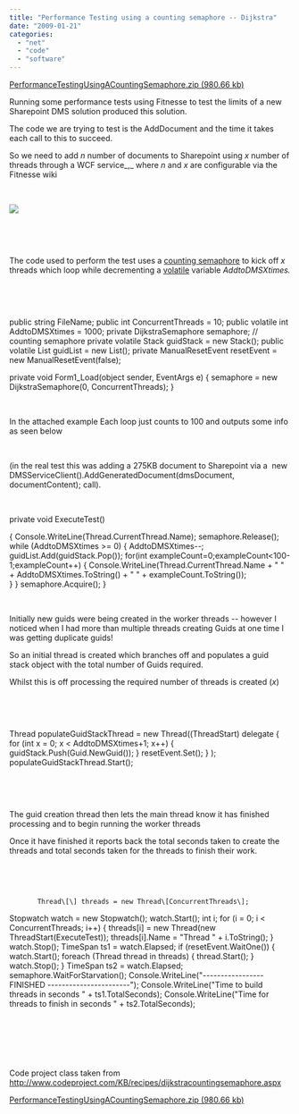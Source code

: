 ```yaml
---
title: "Performance Testing using a counting semaphore -- Dijkstra"
date: "2009-01-21"
categories: 
  - "net"
  - "code"
  - "software"
---
```


[PerformanceTestingUsingACountingSemaphore.zip (980.66 kb)](/file.axd?file=PerformanceTestingUsingACountingSemaphore.zip)[](/file.axd?file=PerformanceTestingUsingACountingSemaphore.zip)

Running some performance tests using Fitnesse to test the limits of a new Sharepoint DMS solution produced this solution.

The code we are trying to test is the AddDocument and the time it takes each call to this to succeed.

So we need to add _n_ number of documents to Sharepoint using _x_ number of threads through a WCF service_,_ where _n_ and _x_ are configurable via the Fitnesse wiki

 

![](images/image.axd?picture=FitnesseTest1.png)

 

 

The code used to perform the test uses a [counting semaphore](http://en.wikipedia.org/wiki/Semaphore_(programming) "http://en.wikipedia.org/wiki/Semaphore_(programming)") to kick off _x_ threads which loop while decrementing a [volatile](http://msdn.microsoft.com/en-us/library/x13ttww7(VS.71).aspx "http://msdn.microsoft.com/en-us/library/x13ttww7(VS.71).aspx") variable _AddtoDMSXtimes._

 

 

public string FileName;
public int ConcurrentThreads = 10;
public volatile int AddtoDMSXtimes = 1000;
private DijkstraSemaphore semaphore; // counting semaphore
private volatile Stack<Guid> guidStack = new Stack<Guid>();
public volatile List<Guid> guidList = new List<Guid>();
private ManualResetEvent resetEvent = new ManualResetEvent(false);

private void Form1\_Load(object sender, EventArgs e)
{
semaphore = new DijkstraSemaphore(0, ConcurrentThreads);
}

 

In the attached example Each loop just counts to 100 and outputs some info as seen below 

 

(in the real test this was adding a 275KB document to Sharepoint via a  new DMSServiceClient().AddGeneratedDocument(dmsDocument, documentContent); call).

 

private void ExecuteTest()

{
Console.WriteLine(Thread.CurrentThread.Name);
semaphore.Release(); while  (AddtoDMSXtimes >= 0)
{
AddtoDMSXtimes--;
guidList.Add(guidStack.Pop());
 for(int exampleCount=0;exampleCount<100-1;exampleCount++)
{
Console.WriteLine(Thread.CurrentThread.Name + "   " + AddtoDMSXtimes.ToString() + " " + exampleCount.ToString());    
}
} 
semaphore.Acquire();
}

 

Initially new guids were being created in the worker threads -- however I noticed when I had more than multiple threads creating Guids at one time I was getting duplicate guids!

So an initial thread is created which branches off and populates a guid stack object with the total number of Guids required.

Whilst this is off processing the required number of threads is created (_x_)

 

 

Thread populateGuidStackThread = new Thread((ThreadStart)
delegate
{
for (int x = 0; x < AddtoDMSXtimes+1; x++)
{
guidStack.Push(Guid.NewGuid());
}
resetEvent.Set();
}
);
populateGuidStackThread.Start();

 

 

The guid creation thread then lets the main thread know it has finished processing and to begin running the worker threads

Once it have finished it reports back the total seconds taken to create the threads and total seconds taken for the threads to finish their work.

 

 

           Thread\[\] threads = new Thread\[ConcurrentThreads\];
Stopwatch watch = new Stopwatch();
watch.Start();
int i;
for (i = 0; i < ConcurrentThreads; i++)
{
threads\[i\] = new Thread(new ThreadStart(ExecuteTest));
threads\[i\].Name = "Thread " + i.ToString();
}
watch.Stop();
TimeSpan ts1 = watch.Elapsed;
if (resetEvent.WaitOne())
{
watch.Start();
foreach (Thread thread in threads)
{
thread.Start();
}
watch.Stop();
}
TimeSpan ts2 = watch.Elapsed;
semaphore.WaitForStarvation();
Console.WriteLine("----------------- FINISHED -----------------------");
Console.WriteLine("Time to build threads in seconds " + ts1.TotalSeconds);
Console.WriteLine("Time for threads to finish in seconds " + ts2.TotalSeconds);

 

 

 

Code project class taken from http://www.codeproject.com/KB/recipes/dijkstracountingsemaphore.aspx

 [](/file.axd?file=PerformanceTestingUsingACountingSemaphore.zip) 

[PerformanceTestingUsingACountingSemaphore.zip (980.66 kb)](/file.axd?file=PerformanceTestingUsingACountingSemaphore.zip)
